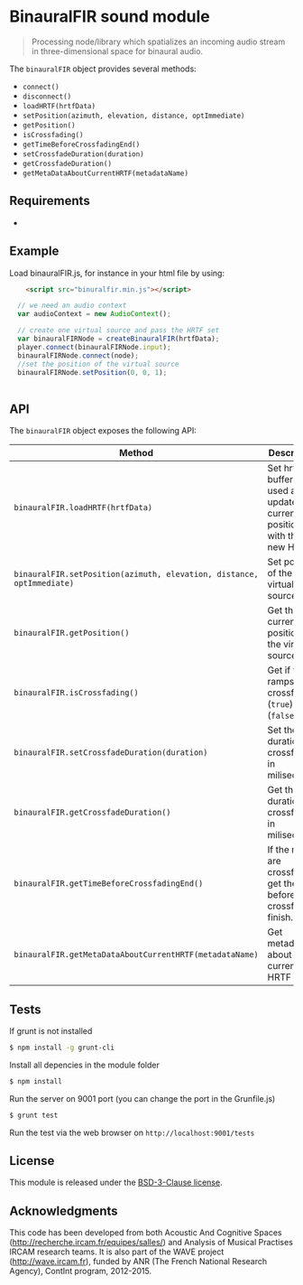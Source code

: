 # BinauralFIR sound module

> Processing node/library which spatializes an incoming audio stream in three-dimensional space for binaural audio.

The `binauralFIR` object provides several methods:

- `connect()`
- `disconnect()`
- `loadHRTF(hrtfData)`
- `setPosition(azimuth, elevation, distance, optImmediate)`
- `getPosition()`
- `isCrossfading()`
- `getTimeBeforeCrossfadingEnd()`
- `setCrossfadeDuration(duration)`
- `getCrossfadeDuration()`
- `getMetaDataAboutCurrentHRTF(metadataName)`


## Requirements

- 

## Example

Load binauralFIR.js, for instance in your html file by using:

```html
    <script src="binuralfir.min.js"></script>
```

```js
  // we need an audio context
  var audioContext = new AudioContext();

  // create one virtual source and pass the HRTF set
  var binauralFIRNode = createBinauralFIR(hrtfData);
  player.connect(binauralFIRNode.input);
  binauralFIRNode.connect(node);
  //set the position of the virtual source
  binauralFIRNode.setPosition(0, 0, 1);
 
```

## API

The `binauralFIR` object exposes the following API:

Method | Description
--- | ---
`binauralFIR.loadHRTF(hrtfData)` | Set hrtf set buffer to be used and update the current position with the new HRTF.
`binauralFIR.setPosition(azimuth, elevation, distance, optImmediate)` | Set position of the virtual source.
`binauralFIR.getPosition()` | Get the current position of the virtual source.
`binauralFIR.isCrossfading()` | Get if the ramps are crossfading (`true`) or not (`false`).
`binauralFIR.setCrossfadeDuration(duration)` | Set the duration of crossfading in miliseconds.
`binauralFIR.getCrossfadeDuration()` | Get the duration of crossfading in miliseconds.
`binauralFIR.getTimeBeforeCrossfadingEnd()` | If the ramps are crossfading, get the time before the crossfading finish.
`binauralFIR.getMetaDataAboutCurrentHRTF(metadataName)` | Get metadata about the current HRTF set.



## Tests

If grunt is not installed

```bash
$ npm install -g grunt-cli
```

Install all depencies in the module folder

```bash
$ npm install
```

Run the server on 9001 port (you can change the port in the Grunfile.js)

```bash
$ grunt test
```

Run the test via the web browser on `http://localhost:9001/tests`

## License

This module is released under the [BSD-3-Clause license](http://opensource.org/licenses/BSD-3-Clause).

## Acknowledgments

This code has been developed from both Acoustic And Cognitive Spaces (http://recherche.ircam.fr/equipes/salles/) and Analysis of Musical Practises IRCAM research teams. It is also part of the WAVE project (http://wave.ircam.fr), funded by ANR (The French National Research Agency), ContInt program, 2012-2015.